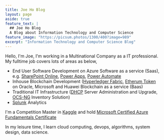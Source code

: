 ```yaml
---
title: Joe Ho Blog
layout: page
aside: true
feature_text: |
  ## Joe Ho Blog
  A Blog about Information Technology and Computer Science
feature_image: "https://picsum.photos/1300/400?image=989"
excerpt: "Information Technology and Computer Science Blog"
---
```


Hello,
I'm Joe, I'm working in a Multinational Company as a IT professional. My fulltime job covers lots of areas as below,

* End User Software Development on Azure Software as a service (Saas), e.g. [SharePoint Online](https://docs.microsoft.com/en-us/sharepoint/introduction, "SharePoint Online"), [Power Apps](https://powerapps.microsoft.com/en-us/ "Power Apps"), [Power Automate](https://flow.microsoft.com/en-us/ "Power Automate")
* Inhouse Blockchain Development ([Hyperledger Fabric](https://github.com/hyperledger/fabric "Hyperledger Fabric"), [Etherum Token]("https://blog.coinbase.com/a-beginners-guide-to-ethereum-tokens-fbd5611fe30b?gi=1b780569d506" "Etherum Token Introduction") on Oracle, Microsoft and Huawei Blockchain as a service (Baas)
* Traditional IT Infrastructure ([DHCP](https://en.wikipedia.org/wiki/Dynamic_Host_Configuration_Protocol "Dynamic Host Configuration Protocol") Server Administration and Upgrade, [OCS-NG](https://ocsinventory-ng.org/ "OCS-NG") Inventory Solution)
* [Splunk](https://www.splunk.com "Splunk") Analytics


I'm a Competition Master in [Kaggle](https://www.kaggle.com/joe1995 "Kaggle Profile") and hold [Microsoft Certified Azure Fundamentals Certificate](https://docs.microsoft.com/en-us/learn/certifications/azure-fundamentals "Microsoft Certified Azure Fundamentals Certificate")

In my leisure time, I learn cloud computing, devops, algorithms, system design, data science. 

